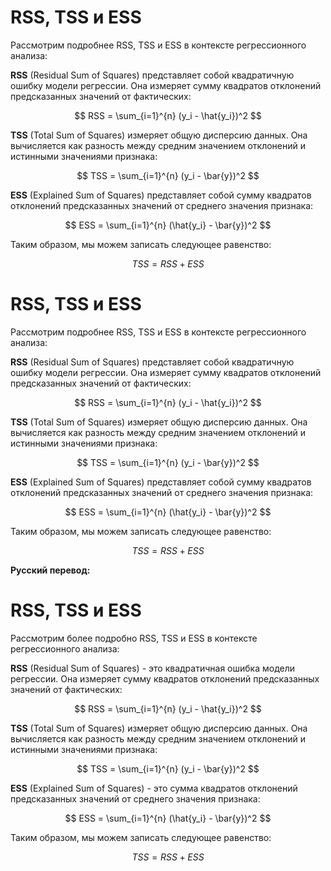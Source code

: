 

# RSS, TSS и ESS

Рассмотрим подробнее RSS, TSS и ESS в контексте регрессионного анализа:

**RSS** (Residual Sum of Squares) представляет собой квадратичную ошибку модели регрессии. Она измеряет сумму квадратов отклонений предсказанных значений от фактических:

$$ RSS = \sum_{i=1}^{n} (y_i - \hat{y_i})^2 $$

**TSS** (Total Sum of Squares) измеряет общую дисперсию данных. Она вычисляется как разность между средним значением отклонений и истинными значениями признака:

$$ TSS = \sum_{i=1}^{n} (y_i - \bar{y})^2 $$

**ESS** (Explained Sum of Squares) представляет собой сумму квадратов отклонений предсказанных значений от среднего значения признака:

$$ ESS = \sum_{i=1}^{n} (\hat{y_i} - \bar{y})^2 $$

Таким образом, мы можем записать следующее равенство:

$$ TSS = RSS + ESS $$

# RSS, TSS и ESS

Рассмотрим подробнее RSS, TSS и ESS в контексте регрессионного анализа:

**RSS** (Residual Sum of Squares) представляет собой квадратичную ошибку модели регрессии. Она измеряет сумму квадратов отклонений предсказанных значений от фактических:

$$ RSS = \sum_{i=1}^{n} (y_i - \hat{y_i})^2 $$

**TSS** (Total Sum of Squares) измеряет общую дисперсию данных. Она вычисляется как разность между средним значением отклонений и истинными значениями признака:

$$ TSS = \sum_{i=1}^{n} (y_i - \bar{y})^2 $$

**ESS** (Explained Sum of Squares) представляет собой сумму квадратов отклонений предсказанных значений от среднего значения признака:

$$ ESS = \sum_{i=1}^{n} (\hat{y_i} - \bar{y})^2 $$

Таким образом, мы можем записать следующее равенство:

$$ TSS = RSS + ESS $$

**Русский перевод:**

# RSS, TSS и ESS

Рассмотрим более подробно RSS, TSS и ESS в контексте регрессионного анализа:

**RSS** (Residual Sum of Squares) - это квадратичная ошибка модели регрессии. Она измеряет сумму квадратов отклонений предсказанных значений от фактических:

$$ RSS = \sum_{i=1}^{n} (y_i - \hat{y_i})^2 $$

**TSS** (Total Sum of Squares) измеряет общую дисперсию данных. Она вычисляется как разность между средним значением отклонений и истинными значениями признака:

$$ TSS = \sum_{i=1}^{n} (y_i - \bar{y})^2 $$

**ESS** (Explained Sum of Squares) - это сумма квадратов отклонений предсказанных значений от среднего значения признака:

$$ ESS = \sum_{i=1}^{n} (\hat{y_i} - \bar{y})^2 $$

Таким образом, мы можем записать следующее равенство:

$$ TSS = RSS + ESS $$
